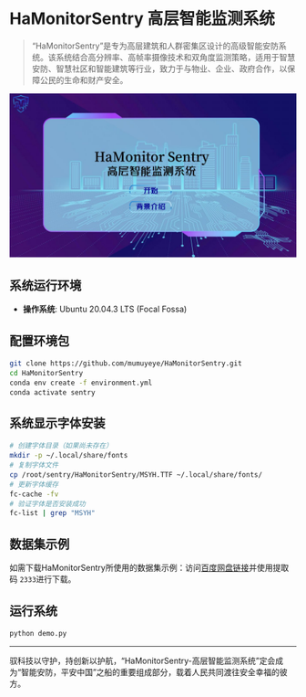 # HaMonitorSentry 高层智能监测系统

> “HaMonitorSentry”是专为高层建筑和人群密集区设计的高级智能安防系统。该系统结合高分辨率、高帧率摄像技术和双角度监测策略，适用于智慧安防、智慧社区和智能建筑等行业，致力于与物业、企业、政府合作，以保障公民的生命和财产安全。

![系统概览](img/new_start.jpg)

## 系统运行环境

- **操作系统**: Ubuntu 20.04.3 LTS (Focal Fossa)

## 配置环境包

```bash
git clone https://github.com/mumuyeye/HaMonitorSentry.git
cd HaMonitorSentry
conda env create -f environment.yml
conda activate sentry
```

## 系统显示字体安装

```bash
# 创建字体目录（如果尚未存在）
mkdir -p ~/.local/share/fonts
# 复制字体文件
cp /root/sentry/HaMonitorSentry/MSYH.TTF ~/.local/share/fonts/
# 更新字体缓存
fc-cache -fv
# 验证字体是否安装成功
fc-list | grep "MSYH"
```

## 数据集示例

如需下载HaMonitorSentry所使用的数据集示例：访问[百度网盘链接](https://pan.baidu.com/s/12ACPttrbEMglgN6v_PanEw?pwd=2333)并使用提取码 `2333`进行下载。

## 运行系统

```bash
python demo.py
```

---

驭科技以守护，持创新以护航，“HaMonitorSentry-高层智能监测系统”定会成为“智能安防，平安中国”之船的重要组成部分，载着人民共同渡往安全幸福的彼方。
